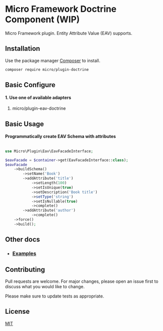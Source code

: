 # Micro Framework Doctrine Component (WIP)

Micro Framework plugin. Entity Attribute Value (EAV) supports.

## Installation

Use the package manager [Composer](https://getcomposer.org/) to install.

```bash
composer require micro/plugin-doctrine
```

## Basic Configure

#### 1. Use one of available adapters

 1. micro/plugin-eav-doctrine
 
## Basic Usage

#### Programmatically create EAV Schema with attributes

```php

use Micro\Plugin\Eav\EavFacadeInterface;

$eavFacade = $container->get(EavFacadeInterface::class);
$eavFacade
    ->buildSchema()
        ->setName('Book')
        ->addAttribute('title')
            ->setLength(100)
            ->setIsUnique(true)
            ->setDescription('Book title')
            ->setType('string')
            ->setIsNullable(true)
            ->complete()
        ->addAttribute('author')
            ->complete()
    ->force()
    ->build();
```

## Other docs

* ### [Examples](docs/Examples.md)

## Contributing
Pull requests are welcome. For major changes, please open an issue first to discuss what you would like to change.

Please make sure to update tests as appropriate.

## License
[MIT](LICENSE)
